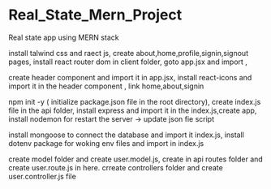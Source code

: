 # Real_State_Mern_Project
Real state app using MERN stack

install talwind css and raect js,
create about,home,profile,signin,signout pages,
install react router dom in client folder,
goto app.jsx and import ,

create header component and import it in app.jsx,
install react-icons and import it in the header component ,
link home,about,signin

npm init -y ( initialize package.json file in the root directory),
create index.js file in the api folder,
install express and import it in the index.js,create app,
install nodemon for restart the server -> update json fie script

install mongoose to connect the database and import it index.js,
install dotenv package for woking env files and import in index.js

create model folder and create user.model.js,
create in api routes folder and create user.route.js in here.
crreate controllers folder and create user.controller.js file